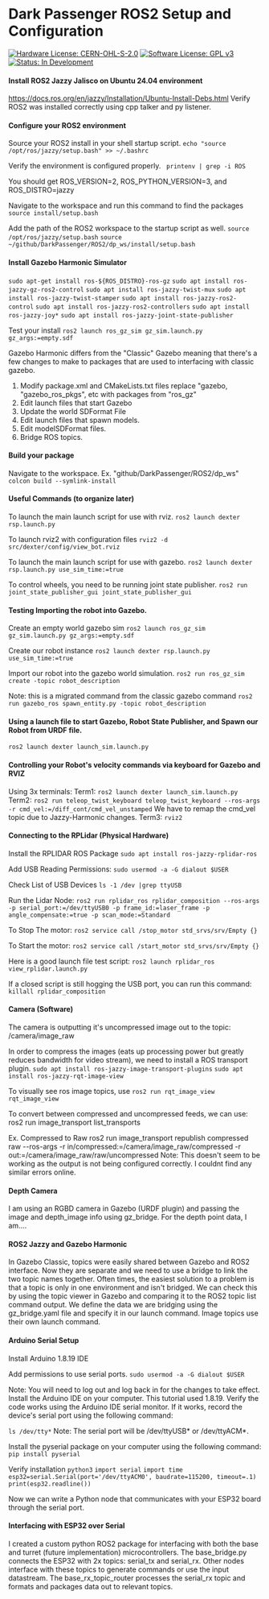 # Dark Passenger ROS2 Setup and Configuration

[![Hardware License: CERN-OHL-S-2.0](https://img.shields.io/badge/Hardware%20License-CERN--OHL--S--2.0-lightgrey.svg)](https://ohwr.org/cern_ohl_s_v2.txt)
[![Software License: GPL v3](https://img.shields.io/badge/Software%20License-GPLv3-blue.svg)](https://www.gnu.org/licenses/gpl-3.0)
[![Status: In Development](https://img.shields.io/badge/Status-In%20Development-yellow.svg)]()

#### Install ROS2 Jazzy Jalisco on Ubuntu 24.04 environment
https://docs.ros.org/en/jazzy/Installation/Ubuntu-Install-Debs.html
Verify ROS2 was installed correctly using cpp talker and py listener.

#### Configure your ROS2 environment
Source your ROS2 install in your shell startup script.
```echo "source /opt/ros/jazzy/setup.bash" >> ~/.bashrc```

Verify the environment is configured properly.
``` printenv | grep -i ROS```

You should get ROS_VERSION=2, ROS_PYTHON_VERSION=3, and ROS_DISTRO=jazzy

Navigate to the workspace and run this command to find the packages
```source install/setup.bash```

Add the path of the ROS2 workspace to the startup script as well.
```source /opt/ros/jazzy/setup.bash```
```source ~/github/DarkPassenger/ROS2/dp_ws/install/setup.bash```

#### Install Gazebo Harmonic Simulator
```sudo apt-get install ros-${ROS_DISTRO}-ros-gz```
```sudo apt install ros-jazzy-gz-ros2-control```
```sudo apt install ros-jazzy-twist-mux```
```sudo apt install ros-jazzy-twist-stamper```
```sudo apt install ros-jazzy-ros2-control```
```sudo apt install ros-jazzy-ros2-controllers```
```sudo apt install ros-jazzy-joy*```
```sudo apt install ros-jazzy-joint-state-publisher```



Test your install
```ros2 launch ros_gz_sim gz_sim.launch.py gz_args:=empty.sdf```

Gazebo Harmonic differs from the "Classic" Gazebo meaning that there's a few changes to make to packages that are used to interfacing with classic gazebo.
1. Modify package.xml and CMakeLists.txt files replace "gazebo, "gazebo_ros_pkgs", etc with packages from "ros_gz"
2. Edit launch files that start Gazebo
3. Update the world SDFormat File
4. Edit launch files that spawn models.
5. Edit modelSDFormat files.
6. Bridge ROS topics.

#### Build your package
Navigate to the workspace. Ex. "github/DarkPassenger/ROS2/dp_ws"
```colcon build --symlink-install```

#### Useful Commands (to organize later)
To launch the main launch script for use with rviz.
```ros2 launch dexter rsp.launch.py ```

To launch rviz2 with configuration files
```rviz2 -d src/dexter/config/view_bot.rviz```

To launch the main launch script for use with gazebo.
```ros2 launch dexter rsp.launch.py use_sim_time:=true```


To control wheels, you need to be running joint state publisher.
```ros2 run joint_state_publisher_gui joint_state_publisher_gui```



#### Testing Importing the robot into Gazebo.
Create an empty world gazebo sim
```ros2 launch ros_gz_sim gz_sim.launch.py gz_args:=empty.sdf```

Create our robot instance
```ros2 launch dexter rsp.launch.py use_sim_time:=true```

Import our robot into the gazebo world simulation.
```ros2 run ros_gz_sim create -topic robot_description```

Note: this is a migrated command from the classic gazebo command ```ros2 run gazebo_ros spawn_entity.py -topic robot_description```


#### Using a launch file to start Gazebo, Robot State Publisher, and Spawn our Robot from URDF file.
```ros2 launch dexter launch_sim.launch.py```



#### Controlling your Robot's velocity commands via keyboard for Gazebo and RVIZ
Using 3x terminals:
Term1: ```ros2 launch dexter launch_sim.launch.py```
Term2: ```ros2 run teleop_twist_keyboard teleop_twist_keyboard --ros-args -r cmd_vel:=/diff_cont/cmd_vel_unstamped```
We have to remap the cmd_vel topic due to Jazzy-Harmonic changes.
Term3: ```rviz2```


#### Connecting to the RPLidar (Physical Hardware)
Install the RPLIDAR ROS Package
```sudo apt install ros-jazzy-rplidar-ros```

Add USB Reading Permissions:
```sudo usermod -a -G dialout $USER```

Check List of USB Devices
```ls -1 /dev |grep ttyUSB```

Run the Lidar Node:
```ros2 run rplidar_ros rplidar_composition --ros-args -p serial_port:=/dev/ttyUSB0 -p frame_id:=laser_frame -p angle_compensate:=true -p scan_mode:=Standard```

To Stop The motor:
```ros2 service call /stop_motor std_srvs/srv/Empty {}```

To Start the motor:
```ros2 service call /start_motor std_srvs/srv/Empty {}```


Here is a good launch file test script:
```ros2 launch rplidar_ros view_rplidar.launch.py```

If a closed script is still hogging the USB port, you can run this command:
```killall rplidar_composition```


#### Camera (Software)
The camera is outputting it's uncompressed image out to the topic: /camera/image_raw

In order to compress the images (eats up processing power but greatly reduces bandwidth for video stream), we need to install a ROS transport plugin.
```sudo apt install ros-jazzy-image-transport-plugins```
```sudo apt install ros-jazzy-rqt-image-view```

To visually see ros image topics, use ```ros2 run rqt_image_view  rqt_image_view```

To convert between compressed and uncompressed feeds, we can use:
ros2 run image_transport list_transports

Ex. Compressed to Raw
ros2 run image_transport republish compressed raw --ros-args -r in/compressed:=/camera/image_raw/compressed -r out:=/camera/image_raw/raw/uncompressed
Note: This doesn't seem to be working as the output is not being configured correctly. I couldnt find any similar errors online.


#### Depth Camera
I am using an RGBD camera in Gazebo (URDF plugin) and passing the image and depth_image info using gz_bridge. For the depth point data, I am....



#### ROS2 Jazzy and Gazebo Harmonic
In Gazebo Classic, topics were easily shared between Gazebo and ROS2 interface. Now they are separate and we need to use a bridge to link the two topic names together. Often times, the easiest solution to a problem is that a topic is only in one environment and isn't bridged. We can check this by using the topic viewer in Gazebo and comparing it to the ROS2 topic list command output. We define the data we are bridging using the gz_bridge.yaml file and specify it in our launch command. Image topics use their own launch command.




#### Arduino Serial Setup
Install Arduino 1.8.19 IDE

Add permissions to use serial ports.
```sudo usermod -a -G dialout $USER```

Note: You will need to log out and log back in for the changes to take effect. Install the Arduino IDE on your computer. This tutorial used 1.8.19. Verify the code works using the Arduino IDE serial monitor. If it works, record the device's serial port using the following command:

```ls /dev/tty*```
Note: The serial port will be /dev/ttyUSB* or /dev/ttyACM*. 

Install the pyserial package on your computer using the following command:
```pip install pyserial```

Verify installation
```python3```
```import serial```
```import time```
```esp32=serial.Serial(port='/dev/ttyACM0', baudrate=115200, timeout=.1)```
```print(esp32.readline())```

Now we can write a Python node that communicates with your ESP32 board through the serial port.


#### Interfacing with ESP32 over Serial
I created a custom python ROS2 package for interfacing with both the base and turret (future implementation) microcontrollers.
The base_bridge.py connects the ESP32 with 2x topics: serial_tx and serial_rx. Other nodes interface with these topics to generate commands or use the input datastream.
The base_rx_topic_router processes the serial_rx topic and formats and packages data out to relevant topics.
